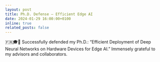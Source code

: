 ```yaml
---
layout: post
title: Ph.D. Defense — Efficient Edge AI
date: 2024-01-29 16:00:00+0100
inline: true
related_posts: false
---
```


🇫🇷🎓🥳 Successfully defended my Ph.D.: “Efficient Deployment of Deep Neural Networks on Hardware Devices for Edge AI.” Immensely grateful to my advisors and collaborators.

